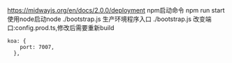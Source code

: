 

https://midwayjs.org/en/docs/2.0.0/deployment
npm启动命令 npm run start     使用node启动node ./bootstrap.js
生产环境程序入口 ./bootstrap.js
改变端口:config.prod.ts,修改后需要重新build
```
koa: {
    port: 7007,
  },
```